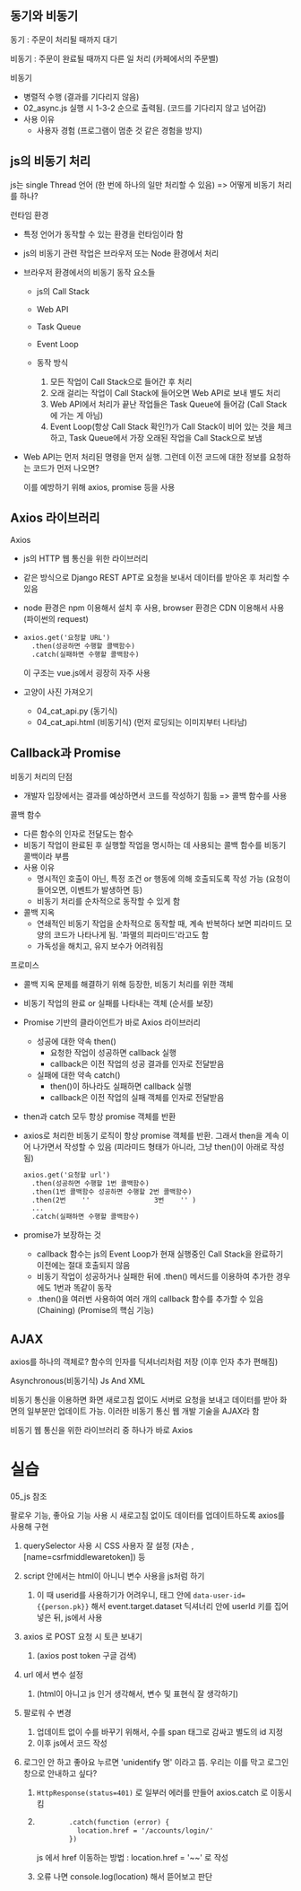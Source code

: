 ## 동기와 비동기

동기 : 주문이 처리될 때까지 대기

비동기 : 주문이 완료될 때까지 다른 일 처리 (카페에서의 주문벨)



비동기

- 병렬적 수행 (결과를 기다리지 않음)
- 02_async.js 실행 시 1-3-2 순으로 출력됨. (코드를 기다리지 않고 넘어감)
- 사용 이유 
  - 사용자 경험 (프로그램이 멈춘 것 같은 경험을 방지)

## js의 비동기 처리

js는 single Thread 언어 (한 번에 하나의 일만 처리할 수 있음) =>  어떻게 비동기 처리를 하나?

런타임 환경

- 특정 언어가 동작할 수 있는 환경을 런타임이라 함

- js의 비동기 관련 작업은 브라우저 또는 Node 환경에서 처리

- 브라우저 환경에서의 비동기 동작 요소들

  - js의 Call Stack

  - Web API

  - Task Queue

  - Event Loop

  - 동작 방식

    1. 모든 작업이 Call Stack으로 들어간 후 처리
    2. 오래 걸리는 작업이  Call Stack에 들어오면 Web API로 보내 별도 처리
    3. Web API에서 처리가 끝난 작업들은 Task Queue에 들어감 (Call Stack에 가는 게 아님)
    4. Event Loop(항상 Call Stack 확인?)가 Call Stack이 비어 있는 것을 체크하고, Task Queue에서 가장 오래된 작업을 Call Stack으로 보냄

- Web API는 먼저 처리된 명령을 먼저 실행. 그런데 이전 코드에 대한 정보를 요청하는 코드가 먼저 나오면? 

  이를 예방하기 위해 axios, promise 등을 사용

  

## Axios 라이브러리

Axios

- js의 HTTP 웹 통신을 위한 라이브러리

- 같은 방식으로 Django REST APT로 요청을 보내서 데이터를 받아온 후 처리할 수 있음

- node 환경은 npm 이용해서 설치 후 사용, browser 환경은 CDN 이용해서 사용 (파이썬의 request)

- ```html
  axios.get('요청할 URL')
  	.then(성공하면 수행할 콜백함수)
  	.catch(실패하면 수행할 콜백함수)
  ```

  이 구조는 vue.js에서 굉장히 자주 사용

- 고양이 사진 가져오기

  - 04_cat_api.py (동기식)
  - 04_cat_api.html (비동기식) (먼저 로딩되는 이미지부터 나타남)

## Callback과 Promise

 비동기 처리의 단점

- 개발자 입장에서는 결과를 예상하면서 코드를 작성하기 힘듦 => 콜백 함수를 사용



콜백 함수

- 다른 함수의 인자로 전달도는 함수
- 비동기 작업이 완료된 후 실행할 작업을 명시하는 데 사용되는 콜백 함수를 비동기 콜백이라 부름
- 사용 이유
  - 명시적인 호출이 아닌, 특정 조건 or 행동에 의해 호출되도록 작성 가능 (요청이 들어오면, 이벤트가 발생하면 등)
  - 비동기 처리를 순차적으로 동작할 수 있게 함
- 콜백 지옥
  - 연쇄적인 비동기 작업을 순차적으로 동작할 때, 계속 반복하다 보면 피라미드 모양의 코드가 나타나게 됨. '파멸의 피라미드'라고도 함
  - 가독성을 해치고, 유지 보수가 어려워짐



프로미스

- 콜백 지옥 문제를 해결하기 위해 등장한, 비동기 처리를 위한 객체

- 비동기 작업의 완료 or 실패를 나타내는 객체 (순서를 보장)

- Promise 기반의 클라이언트가 바로 Axios 라이브러리

  - 성공에 대한 약속 then()
    - 요청한 작업이 성공하면 callback 실행
    - callback은 이전 작업의 성공 결과를 인자로 전달받음
  - 실패에 대한 약속 catch()
    - then()이 하나라도 실패하면 callback 실행
    - callback은 이전 작업의 실패 객체를 인자로 전달받음

- then과 catch 모두 항상 promise 객체를 반환

- axios로 처리한 비동기 로직이 항상 promise 객체를 반환. 그래서 then을 계속 이어 나가면서 작성할 수 있음 (피라미드 형태가 아니라, 그냥 then()이 아래로 작성됨)

  ```html
  axios.get('요청할 url')
  	.then(성공하면 수행할 1번 콜백함수)
  	.then(1번 콜백함수 성공하면 수행할 2번 콜백함수)
  	.then(2번 	''				  3번 	'' )
  	...
  	.catch(실패하면 수행할 콜백함수)
  ```

- promise가 보장하는 것

  - callback 함수는 js의 Event Loop가 현재 실행중인 Call Stack을 완료하기 이전에는 절대 호출되지 않음
  - 비동기 작업이 성공하거나 실패한 뒤에 .then() 메서드를 이용하여 추가한 경우에도 1번과 똑같이 동작
  - .then()을 여러번 사용하여 여러 개의 callback 함수를 추가할 수 있음 (Chaining) (Promise의 핵심 기능)



## AJAX

axios를 하나의 객체로? 함수의 인자를 딕셔너리처럼 저장 (이후 인자 추가 편해짐)



Asynchronous(비동기식) Js And XML

비동기 통신을 이용하면 화면 새로고침 없이도 서버로 요청을 보내고 데이터를 받아 화면의 일부분만 업데이트 가능. 이러한 비동기 통신 웹 개발 기술을 AJAX라 함

비동기 웹 통신을 위한 라이브러리 중 하나가 바로 Axios









# 실습

05_js 참조

팔로우 기능, 좋아요 기능 사용 시 새로고침 없이도 데이터를 업데이트하도록 axios를 사용해 구현



1. querySelector 사용 시 CSS 사용자 잘 설정 (자손 , [name=csrfmiddlewaretoken]) 등

2. script 안에서는 html이 아니니 변수 사용을 js처럼 하기

   1. 이 때 userid를 사용하기가 어려우니, 태그 안에 `data-user-id={{person.pk}}` 해서 event.target.dataset 딕셔너리 안에 userId 키를 집어넣은 뒤, js에서 사용

3. axios 로 POST 요청 시 토큰 보내기 

   1. (axios post token 구글 검색)

4. url 에서 변수 설정 

   1. (html이 아니고 js 인거 생각해서, 변수 및 표현식 잘 생각하기)

5. 팔로워 수 변경 

   1. 업데이트 없이 수를 바꾸기 위해서, 수를 span 태그로 감싸고 별도의 id 지정
   2. 이후 js에서 코드 작성

6. 로그인 안 하고 좋아요 누르면 'unidentify 명' 이라고 뜸. 우리는 이를 막고 로그인 창으로 안내하고 싶다?

   1. `HttpResponse(status=401)` 로 일부러 에러를 만들어 axios.catch 로 이동시킴

   2. ```html
              .catch(function (error) {
                location.href = '/accounts/login/'
              })
      ```

      js 에서 href 이동하는 방법 : location.href = '~~' 로 작성

   3. 오류 나면 console.log(location) 해서 뜯어보고 판단